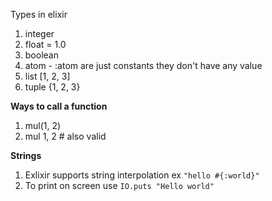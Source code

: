 Types in elixir  
1. integer
2. float = 1.0
3. boolean
4. atom - :atom are just constants they don't have any value
5. list [1, 2, 3]
6. tuple {1, 2, 3}

__Ways to call a function__  
1. mul(1, 2)
2. mul 1, 2 # also valid

__Strings__
1. Exlixir supports string interpolation ex ```"hello #{:world}"```
2. To print on screen use ```IO.puts "Hello world"```